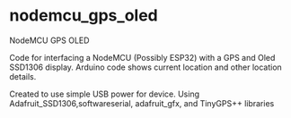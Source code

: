 # nodemcu_gps_oled
NodeMCU GPS OLED

Code for interfacing a NodeMCU (Possibly ESP32) with a GPS and Oled SSD1306 display.
Arduino code shows current location and other location details.

Created to use simple USB power for device.
Using Adafruit_SSD1306,softwareserial, adafruit_gfx, and TinyGPS++ libraries
